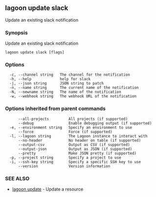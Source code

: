## lagoon update slack

Update an existing slack notification

### Synopsis

Update an existing slack notification

```
lagoon update slack [flags]
```

### Options

```
  -c, --channel string   The channel for the notification
  -h, --help             help for slack
  -j, --json string      JSON string to patch
  -n, --name string      The current name of the notification
  -N, --newname string   The name of the notification
  -w, --webhook string   The webhook URL of the notification
```

### Options inherited from parent commands

```
      --all-projects         All projects (if supported)
      --debug                Enable debugging output (if supported)
  -e, --environment string   Specify an environment to use
      --force                Force (if supported)
  -l, --lagoon string        The Lagoon instance to interact with
      --no-header            No header on table (if supported)
      --output-csv           Output as CSV (if supported)
      --output-json          Output as JSON (if supported)
      --pretty               Make JSON pretty (if supported)
  -p, --project string       Specify a project to use
  -i, --ssh-key string       Specify a specific SSH key to use
      --version              Version information
```

### SEE ALSO

* [lagoon update](lagoon_update.md)	 - Update a resource

